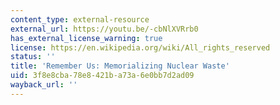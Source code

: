 ```yaml
---
content_type: external-resource
external_url: https://youtu.be/-cbNlXVRrb0
has_external_license_warning: true
license: https://en.wikipedia.org/wiki/All_rights_reserved
status: ''
title: 'Remember Us: Memorializing Nuclear Waste'
uid: 3f8e8cba-78e8-421b-a73a-6e0bb7d2ad09
wayback_url: ''
---
```

